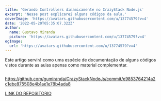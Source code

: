 ```yaml
---
title: 'Gerando Controllers dinamicamente no CrazyStack Node.js'
excerpt: 'Nesse post explicarei alguns códigos da aula.'
coverImage: 'https://avatars.githubusercontent.com/u/13774579?v=4'
date: '2022-05-20T05:35:07.322Z'
author:
  name: Gustavo Miranda
  picture: 'https://avatars.githubusercontent.com/u/13774579?v=4'
ogImage:
  url: 'https://avatars.githubusercontent.com/u/13774579?v=4'
---
```

Este artigo servirá como uma espécie de documentação de alguns códigos vistos durante as aulas apenas como material complementar.

```typescript

``` 
https://github.com/gumiranda/CrazyStackNodeJs/commit/e9853764214a2c1ebe875508e4b1ae1e78b4ada8


[LINK DO REPOSITÓRIO](https://github.com/gumiranda/CrazyStackNodeJs)